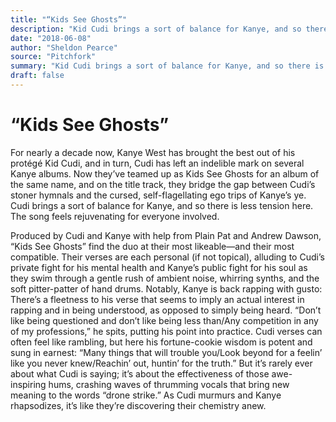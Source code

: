 ```yaml
---
title: "“Kids See Ghosts”"
description: "Kid Cudi brings a sort of balance for Kanye, and so there is less tension here. The song feels rejuvenating for everyone involved. There’s a fleetness to his verse that seems to imply an actual intere..."
date: "2018-06-08"
author: "Sheldon Pearce"
source: "Pitchfork"
summary: "Kid Cudi brings a sort of balance for Kanye, and so there is less tension here. The song feels rejuvenating for everyone involved. There’s a fleetness to his verse that seems to imply an actual interest in rapping and in being understood."
draft: false
---
```


# “Kids See Ghosts”

For nearly a decade now, Kanye West has brought the best out of his protégé Kid Cudi, and in turn, Cudi has left an indelible mark on several Kanye albums. Now they’ve teamed up as Kids See Ghosts for an album of the same name, and on the title track, they bridge the gap between Cudi’s stoner hymnals and the cursed, self-flagellating ego trips of Kanye’s ye. Cudi brings a sort of balance for Kanye, and so there is less tension here. The song feels rejuvenating for everyone involved.

Produced by Cudi and Kanye with help from Plain Pat and Andrew Dawson, “Kids See Ghosts” find the duo at their most likeable—and their most compatible. Their verses are each personal (if not topical), alluding to Cudi’s private fight for his mental health and Kanye’s public fight for his soul as they swim through a gentle rush of ambient noise, whirring synths, and the soft pitter-patter of hand drums. Notably, Kanye is back rapping with gusto: There’s a fleetness to his verse that seems to imply an actual interest in rapping and in being understood, as opposed to simply being heard. “Don’t like being questioned and don’t like being less than/Any competition in any of my professions,” he spits, putting his point into practice. Cudi verses can often feel like rambling, but here his fortune-cookie wisdom is potent and sung in earnest: “Many things that will trouble you/Look beyond for a feelin’ like you never knew/Reachin’ out, huntin’ for the truth.” But it’s rarely ever about what Cudi is saying; it’s about the effectiveness of those awe-inspiring hums, crashing waves of thrumming vocals that bring new meaning to the words “drone strike.” As Cudi murmurs and Kanye rhapsodizes, it’s like they’re discovering their chemistry anew.
